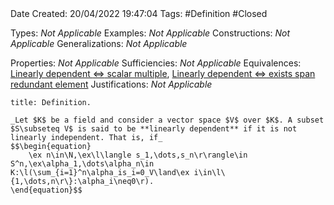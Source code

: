 <br />
<br />

Date Created: 20/04/2022 19:47:04
Tags: #Definition #Closed

Types: _Not Applicable_
Examples: _Not Applicable_
Constructions: _Not Applicable_
Generalizations: _Not Applicable_

Properties: _Not Applicable_
Sufficiencies: _Not Applicable_
Equivalences: [Linearly dependent $\Leftrightarrow$ scalar multiple](Linearly%20dependent%20iff%20scalar%20multiple.md), [Linearly dependent $\Leftrightarrow$ exists span redundant element](Linearly%20dependent%20iff%20exists%20span%20redundant%20element.md)
Justifications: _Not Applicable_

``` ad-Definition
title: Definition.

_Let $K$ be a field and consider a vector space $V$ over $K$. A subset $S\subseteq V$ is said to be **linearly dependent** if it is not linearly independent. That is, if_
$$\begin{equation}
    \ex n\in\N,\ex\l\langle s_1,\dots,s_n\r\rangle\in S^n,\ex\alpha_1,\dots\alpha_n\in K:\l(\sum_{i=1}^n\alpha_is_i=0_V\land\ex i\in\l\{1,\dots,n\r\}:\alpha_i\neq0\r).
\end{equation}$$

```
